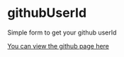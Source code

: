 # githubUserId
Simple form to get your github userId

 [You can view the github page here](https://shoupn.github.io/githubUserId.github.io/)
